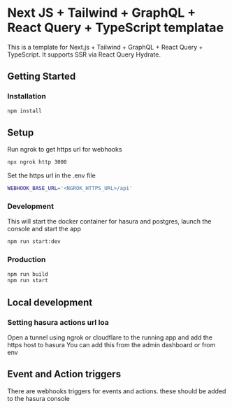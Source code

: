 # Next JS + Tailwind + GraphQL + React Query + TypeScript templatae

This is a template for Next.js + Tailwind + GraphQL + React Query + TypeScript.
It supports SSR via React Query Hydrate.

## Getting Started

### Installation

```bash
npm install
```

## Setup

Run ngrok to get https url for webhooks

```bash
npx ngrok http 3000
```

Set the https url in the .env file

```bash
WEBHOOK_BASE_URL='<NGROK_HTTPS_URL>/api'
```

### Development

This will start the docker container for hasura and postgres, launch the console and start the app

```bash
npm run start:dev
```

### Production

```bash
npm run build
npm run start
```

## Local development

### Setting hasura actions url loa

Open a tunnel using ngrok or cloudflare to the running app and add the https host to hasura
You can add this from the admin dashboard or from env

## Event and Action triggers

There are webhooks triggers for events and actions. these should be added to the hasura console

